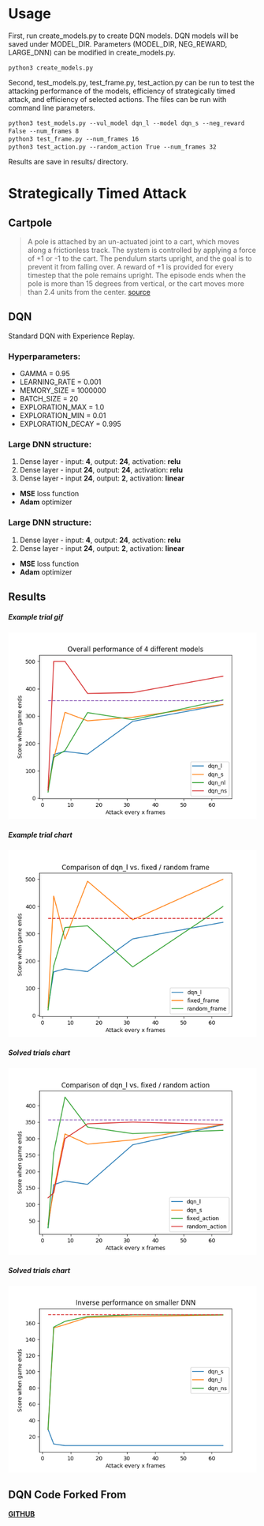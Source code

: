 # Usage

First, run create\_models.py to create DQN models. DQN models will be saved under MODEL\_DIR. Parameters (MODEL\_DIR, NEG\_REWARD, LARGE\_DNN) can be modified in create\_models.py.
```
python3 create_models.py
```

Second, test\_models.py, test\_frame.py, test\_action.py can be run to test the attacking performance of the models, efficiency of strategically timed attack, and efficiency of selected actions. The files can be run with command line parameters.
```
python3 test_models.py --vul_model dqn_l --model dqn_s --neg_reward False --num_frames 8
python3 test_frame.py --num_frames 16
python3 test_action.py --random_action True --num_frames 32

```

Results are save in results/ directory.

# Strategically Timed Attack



## Cartpole

> A pole is attached by an un-actuated joint to a cart, which moves along a frictionless track. The system is controlled by applying a force of +1 or -1 to the cart. The pendulum starts upright, and the goal is to prevent it from falling over. A reward of +1 is provided for every timestep that the pole remains upright. The episode ends when the pole is more than 15 degrees from vertical, or the cart moves more than 2.4 units from the center. [source](https://gym.openai.com/envs/CartPole-v0/)

## DQN
Standard DQN with Experience Replay.

### Hyperparameters:

* GAMMA = 0.95
* LEARNING_RATE = 0.001
* MEMORY_SIZE = 1000000
* BATCH_SIZE = 20
* EXPLORATION_MAX = 1.0
* EXPLORATION_MIN = 0.01
* EXPLORATION_DECAY = 0.995

### Large DNN structure:

1. Dense layer - input: **4**, output: **24**, activation: **relu**
2. Dense layer - input **24**, output: **24**, activation: **relu**
3. Dense layer - input **24**, output: **2**, activation: **linear**

* **MSE** loss function
* **Adam** optimizer

### Large DNN structure:

1. Dense layer - input: **4**, output: **24**, activation: **relu**
2. Dense layer - input **24**, output: **2**, activation: **linear**

* **MSE** loss function
* **Adam** optimizer

## Results

##### Example trial gif

<img src="results/result_models.png">

##### Example trial chart

<img src="results/result_frame.png">

##### Solved trials chart

<img src="results/result_action.png">

##### Solved trials chart

<img src="results/result_inverse.png">

## DQN Code Forked From
[**GITHUB**](https://github.com/gsurma/cartpole)
